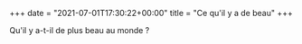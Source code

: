 +++
date = "2021-07-01T17:30:22+00:00"
title = "Ce qu'il y a de beau"
+++

Qu'il y a-t-il de plus beau au monde ?
